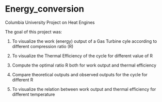 # Energy_conversion
Columbia University Project on Heat Engines

The goal of this project was:

1. To visualize the work (energy) output of a Gas Turbine cyle according to different compression ratio (R)

2. To visualize the Thermal Efficiency of the cycle for different value of R

3. Compute the optimal ratio R both for work output and thermal efficiency

4. Compare theoretical outputs and observed outputs for the cycle for different R

5. To visualize the relation between work output and thermal efficiency for different temperature

